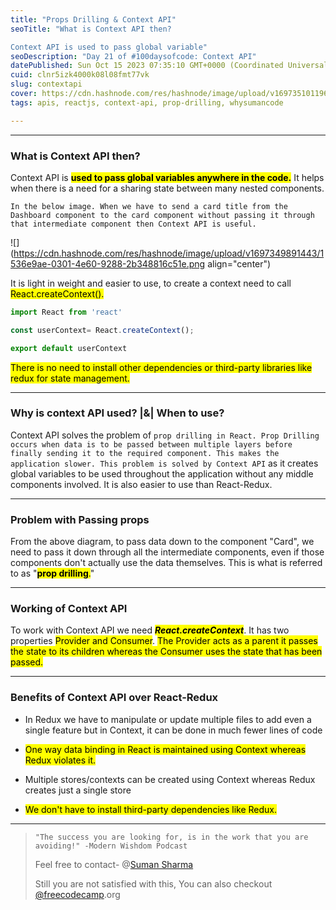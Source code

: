 ```yaml
---
title: "Props Drilling & Context API"
seoTitle: "What is Context API then?

Context API is used to pass global variable"
seoDescription: "Day 21 of #100daysofcode: Context API"
datePublished: Sun Oct 15 2023 07:35:10 GMT+0000 (Coordinated Universal Time)
cuid: clnr5izk4000k08l08fmt77vk
slug: contextapi
cover: https://cdn.hashnode.com/res/hashnode/image/upload/v1697351011962/eac84566-cbc9-4f0a-a497-5f9eb2e80071.png
tags: apis, reactjs, context-api, prop-drilling, whysumancode

---
```


---

### What is Context API then?

Context API is **<mark>used to pass global variables anywhere in the code.</mark>** It helps when there is a need for a sharing state between many nested components.

`In the below image. When we have to send a card title from the Dashboard component to the card component without passing it through that intermediate component then Context API is useful.`

![](https://cdn.hashnode.com/res/hashnode/image/upload/v1697349891443/1536e9ae-0301-4e60-9288-2b348816c51e.png align="center")

It is light in weight and easier to use, to create a context need to call <mark>React.createContext().</mark>

```javascript
import React from 'react'

const userContext= React.createContext();

export default userContext
```

<mark>There is no need to install other dependencies or third-party libraries like redux for state management.</mark>

---

### Why is context API used? |&| When to use?

Context API solves the problem of `prop drilling in React. Prop Drilling occurs when data is to be passed between multiple layers before finally sending it to the required component. This makes the application slower. This problem is solved by Context API` as it creates global variables to be used throughout the application without any middle components involved. It is also easier to use than React-Redux.

---

### Problem with Passing props

From the above diagram, to pass data down to the component "Card", we need to pass it down through all the intermediate components, even if those components don't actually use the data themselves. This is what is referred to as "**<mark>prop drilling</mark>**<mark>.</mark>"

---

### Working of Context API

To work with Context API we need ***<mark>React.createContext</mark>***. It has two properties <mark>Provider and Consumer</mark>. <mark>The Provider acts as a parent it passes the state to its children whereas the Consumer uses the state that has been passed.</mark>

---

### Benefits of Context API over React-Redux

* In Redux we have to manipulate or update multiple files to add even a single feature but in Context, it can be done in much fewer lines of code
    
* <mark>One way data binding in React is maintained using Context whereas Redux violates it.</mark>
    
* Multiple stores/contexts can be created using Context whereas Redux creates just a single store
    
* <mark>We don't have to install third-party dependencies like Redux.</mark>
    

---

> `"The success you are looking for, is in the work that you are avoiding!" -Modern Wishdom Podcast`
> 
> Feel free to contact- @[Suman Sharma](@iam8uman)
> 
> Still you are not satisfied with this, You can also checkout [@freecodecamp](https://www.freecodecamp.org/news/context-api-in-react/).org